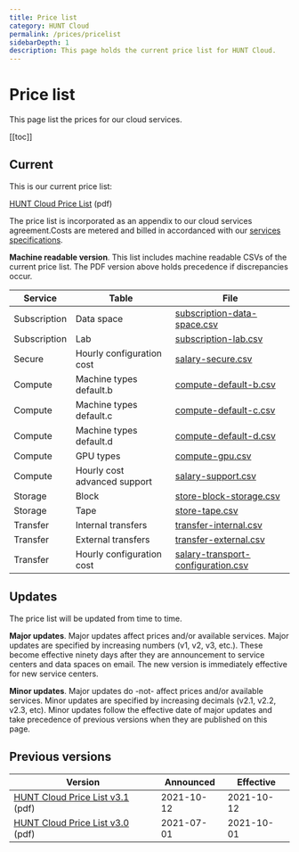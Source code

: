 ```yaml
---
title: Price list
category: HUNT Cloud
permalink: /prices/pricelist
sidebarDepth: 1
description: This page holds the current price list for HUNT Cloud.
---
```


# Price list

This page list the prices for our cloud services. 

[[toc]]


## Current 

This is our current price list: 

[HUNT Cloud Price List](https://assets.hdc.ntnu.no/assets/prices/hunt-cloud-price-list-3-1.pdf) (pdf)

The price list is incorporated as an appendix to our cloud services agreement.Costs are metered and billed in accordanced with our [services specifications](/services/specifications).


**Machine readable version**. This list includes machine readable CSVs of the current price list. The PDF version above holds precedence if discrepancies occur.

| **Service** | **Table** | **File** | 
| - | - | - |
| Subscription | Data space | [subscription-data-space.csv](https://assets.hdc.ntnu.no/assets/prices/subscription-data-space.csv) | 
| Subscription | Lab | [subscription-lab.csv](https://assets.hdc.ntnu.no/assets/prices/subscription-lab.csv) | 
| Secure | Hourly configuration cost | [salary-secure.csv](https://assets.hdc.ntnu.no/assets/prices/salary-secure.csv) | 
| Compute | Machine types default.b | [compute-default-b.csv](https://assets.hdc.ntnu.no/assets/prices/compute-default-b.csv) | 
| Compute | Machine types default.c | [compute-default-c.csv](https://assets.hdc.ntnu.no/assets/prices/compute-default-c.csv) | 
| Compute | Machine types default.d | [compute-default-d.csv](https://assets.hdc.ntnu.no/assets/prices/compute-default-d.csv) | 
| Compute | GPU types | [compute-gpu.csv](https://assets.hdc.ntnu.no/assets/prices/compute-gpu.csv) | 
| Compute | Hourly cost advanced support | [salary-support.csv](https://assets.hdc.ntnu.no/assets/prices/salary-support.csv) | 
| Storage| Block | [store-block-storage.csv](https://assets.hdc.ntnu.no/assets/prices/store-block-storage.csv) | 
| Storage| Tape | [store-tape.csv](https://assets.hdc.ntnu.no/assets/prices/store-tape.csv) | 
| Transfer| Internal transfers | [transfer-internal.csv](https://assets.hdc.ntnu.no/assets/prices/transfer-internal.csv) | 
| Transfer| External transfers | [transfer-external.csv](https://assets.hdc.ntnu.no/assets/prices/transfer-external.csv) | 
| Transfer| Hourly configuration cost | [salary-transport-configuration.csv](https://assets.hdc.ntnu.no/assets/prices/salary-transport-configuration.csv) | 



## Updates

The price list will be updated from time to time. 

**Major updates**. Major updates affect prices and/or available services. Major updates are specified by increasing numbers (v1, v2, v3, etc.). These become effective ninety days after they are announcement to service centers and data spaces on email. The new version is immediately effective for new service centers. 

**Minor updates**. Major updates do -not- affect prices and/or available services. Minor updates are specified by increasing decimals (v2.1, v2.2, v2.3, etc). Minor updates follow the effective date of major updates and take precedence of previous versions when they are published on this page.

## Previous versions

| **Version** | **Announced** | **Effective** |
| - | - | - |
| [HUNT Cloud Price List v3.1](https://assets.hdc.ntnu.no/assets/prices/hunt-cloud-price-list-3-1.pdf) (pdf) | 2021-10-12 | 2021-10-12 |
| [HUNT Cloud Price List v3.0](https://assets.hdc.ntnu.no/assets/prices/hunt-cloud-price-list-3-0.pdf) (pdf) | 2021-07-01 | 2021-10-01 |







